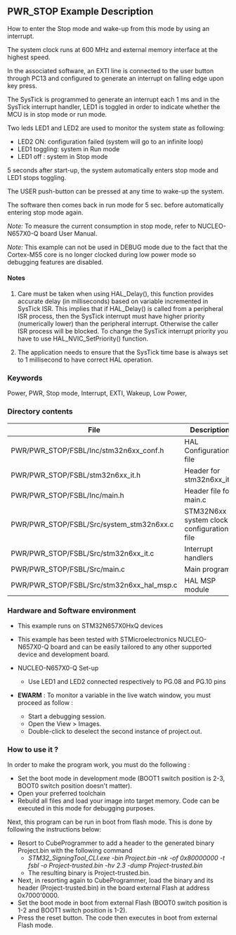 ﻿## <b>PWR_STOP Example Description</b>

How to enter the Stop mode and wake-up from this mode by using an interrupt.

The system clock runs at 600 MHz and external memory interface at the highest speed.

In the associated software, an EXTI line is connected to the user button through PC13 and configured to generate an
interrupt on falling edge upon key press.

The SysTick is programmed to generate an interrupt each 1 ms and in the SysTick 
interrupt handler, LED1 is toggled in order to indicate whether the MCU is in stop mode 
or run mode.

Two leds LED1 and LED2 are used to monitor the system state as following:

 - LED2 ON: configuration failed (system will go to an infinite loop)
 - LED1 toggling: system in Run mode
 - LED1 off : system in Stop mode

5 seconds after start-up, the system automatically enters stop mode and LED1 stops toggling.

The USER push-button can be pressed at any time to wake-up the system.

The software then comes back in run mode for 5 sec. before automatically entering stop mode again.

*Note:* To measure the current consumption in stop mode,  refer to NUCLEO-N657X0-Q board User Manual.

*Note:* This example can not be used in DEBUG mode due to the fact
        that the Cortex-M55 core is no longer clocked during low power mode
        so debugging features are disabled.

#### <b>Notes</b>

 1. Care must be taken when using HAL_Delay(), this function provides accurate delay (in milliseconds)
    based on variable incremented in SysTick ISR. This implies that if HAL_Delay() is called from
    a peripheral ISR process, then the SysTick interrupt must have higher priority (numerically lower)
    than the peripheral interrupt. Otherwise the caller ISR process will be blocked.
    To change the SysTick interrupt priority you have to use HAL_NVIC_SetPriority() function.

 2. The application needs to ensure that the SysTick time base is always set to 1 millisecond
    to have correct HAL operation.

### <b>Keywords</b>

Power, PWR, Stop mode, Interrupt, EXTI, Wakeup, Low Power,

### <b>Directory contents</b>

File                                             | Description
 --- | ---
  PWR/PWR_STOP/FSBL/Inc/stm32n6xx_conf.h         | HAL Configuration file
  PWR/PWR_STOP/FSBL/stm32n6xx_it.h               | Header for stm32n6xx_it.c
  PWR/PWR_STOP/FSBL/Inc/main.h                   | Header file for main.c
  PWR/PWR_STOP/FSBL/Src/system_stm32n6xx.c       | STM32N6xx system clock configuration file
  PWR/PWR_STOP/FSBL/Src/stm32n6xx_it.c           | Interrupt handlers
  PWR/PWR_STOP/FSBL/Src/main.c                   | Main program
  PWR/PWR_STOP/FSBL/Src/stm32n6xx_hal_msp.c      | HAL MSP module

### <b>Hardware and Software environment</b>

  - This example runs on STM32N657X0HxQ devices

  - This example has been tested with STMicroelectronics NUCLEO-N657X0-Q
    board and can be easily tailored to any other supported device
    and development board.

  - NUCLEO-N657X0-Q Set-up
    - Use LED1 and LED2 connected respectively to PG.08 and PG.10 pins

  - **EWARM** : To monitor a variable in the live watch window, you must proceed as follow :
    - Start a debugging session.
    - Open the View > Images.
    - Double-click to deselect the second instance of project.out. 

### <b>How to use it ?</b>

In order to make the program work, you must do the following :

 - Set the boot mode in development mode (BOOT1 switch position is 2-3, BOOT0 switch position doesn't matter).
 - Open your preferred toolchain
 - Rebuild all files and load your image into target memory. Code can be executed in this mode for debugging purposes.

 Next, this program can be run in boot from flash mode. This is done by following the instructions below:
 
 - Resort to CubeProgrammer to add a header to the generated binary Project.bin with the following command
   - *STM32_SigningTool_CLI.exe -bin Project.bin -nk -of 0x80000000 -t fsbl -o Project-trusted.bin -hv 2.3 -dump Project-trusted.bin*
   - The resulting binary is Project-trusted.bin.
 - Next, in resorting again to CubeProgrammer, load the binary and its header (Project-trusted.bin) in the board external Flash at address 0x7000'0000.
 - Set the boot mode in boot from external Flash (BOOT0 switch position is 1-2 and BOOT1 switch position is 1-2).
 - Press the reset button. The code then executes in boot from external Flash mode.
 